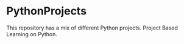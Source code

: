 # PythonProjects
This repository has a mix of different Python projects. Project Based Learning on Python.
